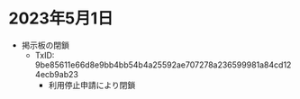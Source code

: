 # 2023年5月1日
 - 掲示板の閉鎖
   - TxID: 9be85611e66d8e9bb4bb54b4a25592ae707278a236599981a84cd124ecb9ab23
     - 利用停止申請により閉鎖
